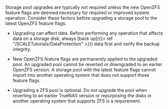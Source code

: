 &NewLine;

Storage pool upgrades are typically not required unless the new OpenZFS feature flags are deemed necessary for required or improved system operation.
Consider these factors before upgrading a storage pool to the latest OpenZFS feature flags.

* Upgrading can affect data.
  Before performing any operation that affects data on a storage disk, always [back up]({{< ref "/SCALETutorials/DataProtection" >}}) data first and verify the backup integrity.

* New OpenZFS feature flags are permanently applied to the upgraded pool.
  An upgraded pool cannot be reverted or downgraded to an earlier OpenZFS version.
  A storage pool with the latest feature flags cannot import into another operating system that does not support those feature flags.

* Upgrading a ZFS pool is optional.
  Do not upgrade the pool when reverting to an earlier TrueNAS version or repurposing the disks in another operating system that supports ZFS is a requirement.
